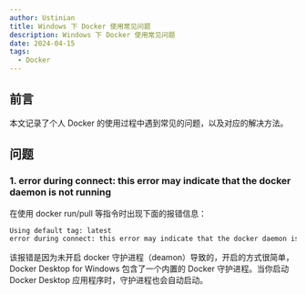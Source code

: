 ```yaml
---
author: Ustinian
title: Windows 下 Docker 使用常见问题
description: Windows 下 Docker 使用常见问题
date: 2024-04-15
tags:
  - Docker
---
```


## 前言

本文记录了个人 Docker 的使用过程中遇到常见的问题，以及对应的解决方法。

## 问题

### 1. error during connect: this error may indicate that the docker daemon is not running

在使用 docker run/pull 等指令时出现下面的报错信息：

```cmd
Using default tag: latest
error during connect: this error may indicate that the docker daemon is not running: Post "http://%2F%2F.%2Fpipe%2Fdocker_engine/v1.24/images/create?fromImage=hlohaus789%2Fg4f&tag=latest": open //./pipe/docker_engine: The system cannot find the file specified.
```

该报错是因为未开启 docker 守护进程（deamon）导致的，开启的方式很简单，Docker Desktop for Windows 包含了一个内置的 Docker 守护进程。当你启动 Docker Desktop 应用程序时，守护进程也会自动启动。
